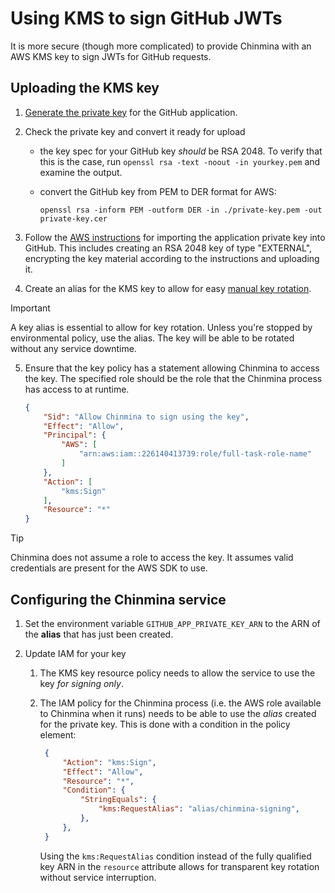 # Using KMS to sign GitHub JWTs

It is more secure (though more complicated) to provide Chinmina with an AWS KMS key to sign JWTs for GitHub requests.

## Uploading the KMS key

1. [Generate the private key][github-key-generate] for the GitHub application.

2. Check the private key and convert it ready for upload
    - the key spec for your GitHub key _should_ be RSA 2048. To verify that this is
      the case, run `openssl rsa -text -noout -in yourkey.pem` and examine the
      output.
    - convert the GitHub key from PEM to DER format for AWS:

        ```shell
        openssl rsa -inform PEM -outform DER -in ./private-key.pem -out private-key.cer
        ```

3. Follow the [AWS instructions][aws-import-key-material] for importing the
   application private key into GitHub. This includes creating an RSA 2048 key
   of type "EXTERNAL", encrypting the key material according to the instructions
   and uploading it.

4. Create an alias for the KMS key to allow for easy [manual key
   rotation][aws-manual-key-rotation].

> [!IMPORTANT]
> A key alias is essential to allow for key rotation. Unless you're stopped
> by environmental policy, use the alias. The key will be able to be rotated
> without any service downtime.

5. Ensure that the key policy has a statement allowing Chinmina to access the key. The specified role should be the role that the Chinmina process has access to at runtime.

    ```json
    {
        "Sid": "Allow Chinmina to sign using the key",
        "Effect": "Allow",
        "Principal": {
            "AWS": [
                "arn:aws:iam::226140413739:role/full-task-role-name"
            ]
        },
        "Action": [
            "kms:Sign"
        ],
        "Resource": "*"
    }
    ```

> [!TIP]
> Chinmina does not assume a role to access the key. It assumes valid
> credentials are present for the AWS SDK to use.

## Configuring the Chinmina service

1. Set the environment variable `GITHUB_APP_PRIVATE_KEY_ARN` to the ARN of the **alias** that has just been created.

2. Update IAM for your key
    1. The KMS key resource policy needs to allow the service to use the key
       _for signing only_.
    2. The IAM policy for the Chinmina process (i.e. the AWS role available to
       Chinmina when it runs) needs to be able to use the _alias_ created for
       the private key. This is done with a condition in the policy element:

       ```json
        {
            "Action": "kms:Sign",
            "Effect": "Allow",
            "Resource": "*",
            "Condition": {
                "StringEquals": {
                    "kms:RequestAlias": "alias/chinmina-signing",
                },
            },
        }
        ```

        Using the `kms:RequestAlias` condition instead of the fully qualified
        key ARN in the `resource` attribute allows for transparent key rotation
        without service interruption.

[github-key-generate]: https://docs.github.com/en/apps/creating-github-apps/authenticating-with-a-github-app/managing-private-keys-for-github-apps#generating-private-keys
[aws-import-key-material]: https://docs.aws.amazon.com/kms/latest/developerguide/importing-keys.html
[aws-manual-key-rotation]: https://docs.aws.amazon.com/kms/latest/developerguide/rotate-keys.html#rotate-keys-manually
